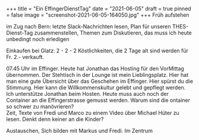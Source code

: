 +++
title = "Ein EffingerDienstTag"
date = "2021-06-05"
draft = true
pinned = false
image = "screenshot-2021-06-05-164050.jpg"
+++
Früh aufstehen

im Zug nach Bern: letzte Slack-Nachrichten lesen, Plan für unseren THES-Dienst-Tag zusammenstellen, Themen zum Diskutieren, das muss ich heute unbedingt noch erledigen

Einkaufen bei Glatz: 2 - 2 - 2 Köstlichkeiten, die 2 Tage alt sind werden für Fr. 2.- verkauft.

07.45 Uhr im Effinger. Heute hat Jonathan das Hosting für den VorMittag übernommen. Der Stehtisch in der Lounge ist mein Lieblingsplatz. Hier hat man eine gute Übersicht über das Geschehen im Effinger. Hier spürst du die Stimmung. Hier kann die Willkommenskultur gelebt und gepflegt werden. \
Ich unterstütze Jonathan beim Hosten. Heute muss auch noch der Container an die Effingerstrasse gemusst werden. Warum sind die  ontainer so schwer zu manövrieren? \
Zeit, Texte von Fredi und Marco zu einem Video über Michael Hüter zu lesen. Denkt denn keiner an die Kinder?

Austauschen, Sich bilden mit Markus und Fredi. Im Zentrum